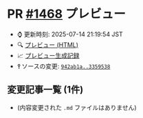 # PR [\#1468](https://github.com/cpprefjp/site/pull/1468) プレビュー
- &#x231a; 更新時刻: 2025-07-14 21:19:54 JST
- &#x1f50d; [プレビュー (HTML)](https://cpprefjp.github.io/site/gen/pull/1468)
- &#x1f4c8; [プレビュー生成記録](https://github.com/cpprefjp/site/actions?query=event%3Apull_request_target+branch%3Amaster)
- **&#x2AEF;** ソースの変更: [`942ab1a..3359538`](https://github.com/cpprefjp/site/compare/942ab1ab8586029cfdbf085a32694249e488b25d..3359538cf2429c6fe6760ee9221b73515e63c8be)

## 変更記事一覧 (1件)

- (内容変更された `.md` ファイルはありません)
